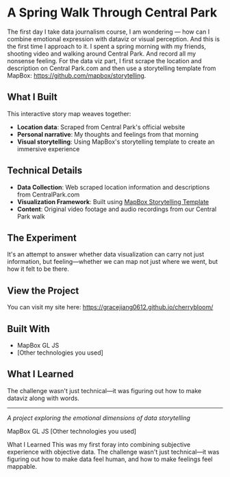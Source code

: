 # A Spring Walk Through Central Park

The first day I take data journalism course, I am wondering — how can I combine emotional expression with dataviz or visual perception. And this is the first time I approach to it. I spent a spring morning with my friends, shooting video and walking around Central Park. And record all my nonsense feeling. For the data viz part, I first scrape the location and description on Central Park.com and then use a storytelling template from MapBox: https://github.com/mapbox/storytelling.

## What I Built

This interactive story map weaves together:
- **Location data**: Scraped from Central Park's official website
- **Personal narrative**: My thoughts and feelings from that morning
- **Visual storytelling**: Using MapBox's storytelling template to create an immersive experience

## Technical Details

- **Data Collection**: Web scraped location information and descriptions from CentralPark.com
- **Visualization Framework**: Built using [MapBox Storytelling Template](https://github.com/mapbox/storytelling)
- **Content**: Original video footage and audio recordings from our Central Park walk

## The Experiment

It's an attempt to answer whether data visualization can carry not just information, but feeling—whether we can map not just where we went, but how it felt to be there.

## View the Project

You can visit my site here: https://gracejiang0612.github.io/cherrybloom/

## Built With

- MapBox GL JS
- [Other technologies you used]

## What I Learned

The challenge wasn't just technical—it was figuring out how to make dataviz along with words.

---

*A project exploring the emotional dimensions of data storytelling*

MapBox GL JS
[Other technologies you used]

What I Learned
This was my first foray into combining subjective experience with objective data. The challenge wasn't just technical—it was figuring out how to make data feel human, and how to make feelings feel mappable.
